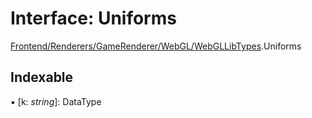 # Interface: Uniforms

[Frontend/Renderers/GameRenderer/WebGL/WebGLLibTypes](../modules/frontend_renderers_gamerenderer_webgl_webgllibtypes.md).Uniforms

## Indexable

▪ [k: *string*]: DataType

